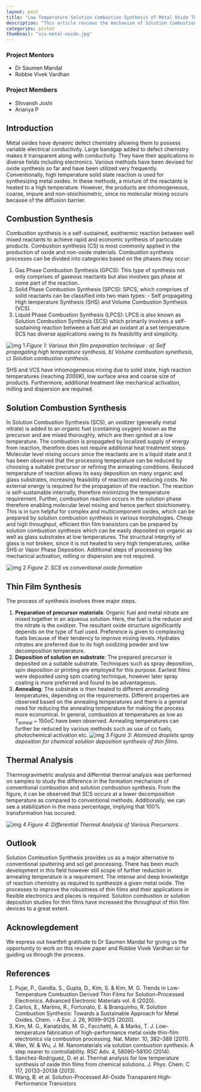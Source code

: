 ```yaml
---
layout: post
title: "Low Temperature Solution Combustion Synthesis of Metal Oxide Thin Films"
description: "This article reviews the mechanism of Solution Combustion Synthesis of metal oxide thin films at lower temperatures as compared to conventional methods."
categories: piston
thumbnail: "scs-metal-oxide.jpg"
---
```


### Project Mentors

- Dr Saumen Mandal
- Robbie Vivek Vardhan

### Project Members

- Shivansh Joshi
- Ananya P

## Introduction

Metal oxides have dynamic defect chemistry allowing them to possess variable electrical conductivity. Large bandgap added to defect chemistry makes it transparent along with conductivity. They have their applications in diverse fields including electronics. Various methods have been devised for oxide synthesis so far and have been utilized very frequently. Conventionally, high temperature solid state reaction is used for synthesizing metal oxides. In these methods, a mixture of the reactants is heated to a high temperature. However, the products are inhomogeneous, coarse, impure and non-stoichiometric, since no molecular mixing occurs because of the diffusion barrier.

## Combustion Synthesis

Combustion synthesis is a self-sustained, exothermic reaction between well mixed reactants to achieve rapid and economic synthesis of particulate products. Combustion synthesis (CS) is most commonly applied in the production of oxide and non-oxide materials. Combustion synthesis processes can be divided into categories based on the phases they occur:

1. Gas Phase Combustion Synthesis (GPCS): This type of synthesis not only comprises of gaseous reactants but also involves gas phase at some part of the reaction.
2. Solid Phase Combustion Synthesis (SPCS): SPCS, which comprises of solid reactants can be classified into two main types: - Self propagating High temperature Synthesis (SHS) and Volume Combustion Synthesis (VCS).
3. Liquid Phase Combustion Synthesis (LPCS): LPCS is also known as Solution Combustion    Synthesis (SCS) which primarily involves a self-sustaining reaction between a fuel and an oxidant at a set temperature. SCS has diverse applications owing to its feasibility and simplicity.

![img 1](/virtual-expo/assets/img/piston/SCS_blog_1.PNG)
 *Figure 1: Various thin film preparation technique : a) Self propagating high temperature synthesis, b) Volume combustion synethesis, c) Solution combustion synthesis.*


SHS and VCS have inhomogeneous mixing due to solid state, high reaction temperatures (reaching 2000K), low surface area and coarse size of products. Furthermore, additional treatment like mechanical activation, milling and dispersion are required.

## Solution Combustion Synthesis

In Solution Combustion Synthesis (SCS), an oxidizer (generally metal nitrate) is added to an organic fuel (containing oxygen) known as the precursor and are mixed thoroughly, which are then ignited at a low temperature. The combustion is propagated by localized supply of energy from reaction, therefore does not require additional heat treatment steps. Molecular level mixing occurs since the reactants are in a liquid state and it has been observed that the processing temperature can be reduced by choosing a suitable precursor or refining the annealing conditions. Reduced temperature of reaction allows its easy deposition on many organic and glass substrates, increasing feasibility of reaction and reducing costs.
No external energy is required for the propagation of the reaction. The reaction is self-sustainable internally, therefore minimizing the temperature requirement. Further, combustion reaction occurs in the solution phase therefore enabling molecular level mixing and hence perfect stoichiometry. This is in turn helpful for complex and multicomponent oxides, which can be prepared by solution combustion synthesis in various morphologies.
Cheap and high throughput, efficient thin film transistors can be prepared by solution combustion synthesis which can be easily deposited on organic as well as glass substrates at low temperatures. The structural integrity of glass is not broken, since it is not heated to very high temperatures, unlike SHS or Vapor Phase Deposition. Additional steps of processing like mechanical activation, milling or dispersion are not required.

![img 2](/virtual-expo/assets/img/piston/SCS_blog_2.png)
*Figure 2: SCS vs conventional oxide formation*

## Thin Film Synthesis

The process of synthesis involves three major steps.

1. **Preparation of precursor materials**: Organic fuel and metal nitrate are mixed together in an aqueous solution. Here, the fuel is the reducer and the nitrate is the oxidizer. The resultant oxide structure significantly depends on the type of fuel used. Preference is given to complexing fuels because of their tendency to improve mixing levels. Hydrates nitrates are preferred due to its high oxidizing powder and low decomposition temperature.
2. **Deposition of solution on substrate**: The prepared precursor is deposited on a suitable substrate. Techniques such as spray deposition, spin deposition or printing are employed for this purpose. Earliest films were deposited using spin coating technique, however later spray coating is more preferred and found to be advantageous.
3. **Annealing**: The substrate is then heated to different annealing temperatures, depending on the requirements. Different properties are observed based on the annealing temperatures and there is a general need for reducing the annealing temperature for making the process more economical. In general, combustion at temperatures as low as T<sub>anneal</sub> ~ 150oC have been observed. Annealing temperatures can further be reduced by various methods such as use of co fuels, photochemical activation etc.
![img 3](/virtual-expo/assets/img/piston/SCS_Blog_3.png)
*Figure 3: Atomized droplets spray deposition for chemical solution deposition synthesis of thin films.*

## Thermal Analysis

Thermogravimetric analysis and differntial thermal analysis was performed on samples to study the difference in the formation mechanism of conventional combustion and solution combustion synthesis. From the figure, it can be observed that SCS occurs at a lower decomposition temperature as compared to conventional methods. Additionally, we can see a stabilization in the mass percentage, implying that 100% transformation has occured.

![img 4](/virtual-expo/assets/img/piston/SCS_Blog_4.png)
*Figure 4: Differential Thermal Analysis of Various Precursors.*

## Outlook

Solution Combustion Synthesis provides us as a major alternative to conventional sputtering and sol gel processing. There has been much development in this field however still scope of further reduction in annealing temperature is a requirement. The intense and deep knowledge of reaction chemistry as required to synthesize a given metal oxide. The processes to improve the robustness of thin films and their applications in flexible electronics and places is required. Solution combustion or solution deposition studies for thin films have increased the throughput of thin film devices to a great extent.

## Acknowlegdement

We express out heartfelt gratitude to Dr Saumen Mandal for giving us the opportunity to work on this review paper and Robbie Vivek Vardhan sir for guiding us through the process.

## References

1. Pujar, P., Gandla, S., Gupta, D., Kim, S. & Kim, M. G. Trends in Low-Temperature Combustion Derived Thin Films for Solution-Processed Electronics. Advanced Electronic Materials vol. 6 (2020).
2. Carlos, E., Martins, R., Fortunato, E. & Branquinho, R. Solution Combustion Synthesis: Towards a Sustainable Approach for Metal Oxides. Chem. - A Eur. J. 26, 9099–9125 (2020).
3. Kim, M. G., Kanatzidis, M. G., Facchetti, A. & Marks, T. J. Low-temperature fabrication of high-performance metal oxide thin-film electronics via combustion processing. Nat. Mater. 10, 382–388 (2011).
4. Wen, W. & Wu, J. M. Nanomaterials via solution combustion synthesis: A step nearer to controllability. RSC Adv. 4, 58090–58100 (2014).
5. Sanchez-Rodriguez, D. et al. Thermal analysis for low temperature synthesis of oxide thin films from chemical solutions. J. Phys. Chem. C 117, 20133–20138 (2013).
6. Wang, B. et al. Solution-Processed All-Oxide Transparent High-Performance Transistors
